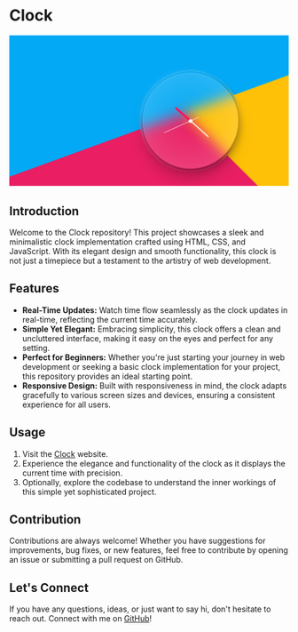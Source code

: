 # Clock

![Clock Preview](https://github.com/PranavT3626/clock/blob/main/Screenshot%202024-06-19%20222254.png)

## Introduction

Welcome to the Clock repository! This project showcases a sleek and minimalistic clock implementation crafted using HTML, CSS, and JavaScript. With its elegant design and smooth functionality, this clock is not just a timepiece but a testament to the artistry of web development.

## Features

- **Real-Time Updates:** Watch time flow seamlessly as the clock updates in real-time, reflecting the current time accurately.
- **Simple Yet Elegant:** Embracing simplicity, this clock offers a clean and uncluttered interface, making it easy on the eyes and perfect for any setting.
- **Perfect for Beginners:** Whether you're just starting your journey in web development or seeking a basic clock implementation for your project, this repository provides an ideal starting point.
- **Responsive Design:** Built with responsiveness in mind, the clock adapts gracefully to various screen sizes and devices, ensuring a consistent experience for all users.

## Usage

1. Visit the [Clock](https://pranavt3626.github.io/clock/) website.
2. Experience the elegance and functionality of the clock as it displays the current time with precision.
3. Optionally, explore the codebase to understand the inner workings of this simple yet sophisticated project.

## Contribution

Contributions are always welcome! Whether you have suggestions for improvements, bug fixes, or new features, feel free to contribute by opening an issue or submitting a pull request on GitHub.

## Let's Connect

If you have any questions, ideas, or just want to say hi, don't hesitate to reach out. Connect with me on [GitHub](https://github.com/pranavt3626)!
